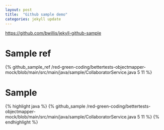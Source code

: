 ```yaml
---
layout: post
title:  "Github sample demo"
categories: jekyll update
---
```


https://github.com/bwillis/jekyll-github-sample

# Sample ref

{% github_sample_ref /red-green-coding/bettertests-objectmapper-mock/blob/main/src/main/java/sample/CollaboratorService.java 5 11 %}

# Sample

{% highlight java %}
{% github_sample /red-green-coding/bettertests-objectmapper-mock/blob/main/src/main/java/sample/CollaboratorService.java 5 11 %}
{% endhighlight %}